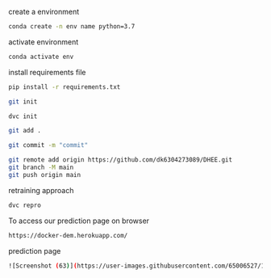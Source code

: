 create  a environment
```bash
conda create -n env name python=3.7 
```
activate environment
```bash
conda activate env
```
install requirements file
```bash 
pip install -r requirements.txt
```

```bash
git init
```

```bash
dvc init
```

```bash
git add .
```

```bash
git commit -m "commit"
```

```bash
git remote add origin https://github.com/dk6304273089/DHEE.git
git branch -M main
git push origin main
```
retraining approach
```bash
dvc repro
```
To access our prediction page on browser
```bash
https://docker-dem.herokuapp.com/
```
prediction page
```bash 
![Screenshot (63)](https://user-images.githubusercontent.com/65006527/136249936-8e0f1a4a-92a1-46a6-b809-c5fb9ad2cc35.png)
```
